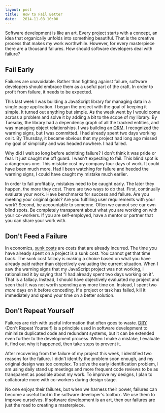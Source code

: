 ```yaml
---
layout: post
title:  How to Fail Better
date:   2014-11-08 10:00
---
```


Software development is like an art. Every project starts with a concept, an idea that organically unfolds into something beautiful. That is the creative process that makes my work worthwhile. However, for every masterpiece there are a thousand failures. How should software developers deal with failure?

## Fail Early

Failures are unavoidable. Rather than fighting against failure, software developers should embrace them as a useful part of the craft. In order to profit from failure, it needs to be expected.

This last week I was building a JavaScript library for managing data in a single page application. I began the project with the goal of keeping it simple. It turned out anything but simple. As the week went by I would come across a problem and solve it by adding a bit to the scope of my library. By Tuesday, the library had a dependency graph of all the tracked entities, and was managing object relationships. I was building an [ORM][orm]. I recognized the warning signs, but I was committed. I had already spent two days working on it. By Thursday, it became obvious that my project had long ago missed my goal of simplicity and was headed nowhere. I had failed.

Why did I wait so long before admitting failure? I don't think it was pride or fear. It just caught me off guard. I wasn't expecting to fail. This blind spot is a dangerous one. This mistake cost my company four days of work. It could have been much more. Had I been watching for failure and heeded the warning signs, I could have caught my mistake much earlier.

In order to fail profitably, mistakes need to be caught early. The later they happen, the more they cost. There are two ways to do that. First, continually evaluate your work. Have benchmarks for success and failure. Are you meeting your original goals? Are you fulfilling user requirements with your work? Second, be accountable to someone. Often we cannot see our own blind spots. Be completely transparent about what you are working on with your co-workers. If you are self-employed, have a mentor or partner that you can share your work with.

## Don't Feed a Failure

In economics, [sunk costs][sunk-costs] are costs that are already incurred. The time you have already spent on a project is a sunk cost. You cannot get that time back. The sunk cost fallacy is making a choice based on what you have already paid rather than objectively evaluating the current situation. When I saw the warning signs that my JavaScript project was not working, I rationalized it by saying that "I had already spent two days working on it". That is a fallacy. Instead, I should have objectively evaluated my project and seen that it was not worth spending any more time on. Instead, I spent two _more_ days on it before conceding. If a project or task has failed, kill it immediately and spend your time on a better solution.

## Don't Repeat Yourself

Failures are rich with useful information that often goes to waste. [DRY][dry] (Don't Repeat Yourself) is a principle used in software development to minimize duplicated code and redundant systems, but it can be extended even further to the development process. When I make a mistake, I evaluate it, find out why it happened, then take steps to prevent it.

After recovering from the failure of my project this week, I identified two reasons for the failure. I didn't identify the problem soon enough, and my original design was too complex. To solve the early identification problem, I am using daily stand up meetings and more frequent code reviews to be as transparent as possible about my work. To improve my designs, I plan to collaborate more with co-workers during design stage.

No one enjoys their failures, but when we harness their power, failures can become a useful tool in the software developer's toolbox. We use them to improve ourselves. If software development is an art, then our failures are just the road to creating a masterpiece.

[orm]: http://en.wikipedia.org/wiki/Object-relational_mapping
[sunk-costs]: http://en.wikipedia.org/wiki/Sunk_costs
[dry]: http://en.wikipedia.org/wiki/Don't_repeat_yourself